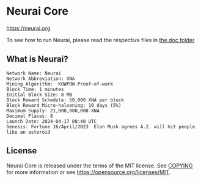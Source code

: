 Neurai Core
=====================================

https://neurai.org

To see how to run Neurai, please read the respective files in [the doc folder](doc)


What is Neurai?
----------------

```
Network Name: Neurai
Network Abbreviation: XNA
Mining Algorithm:  KOWPOW Proof-of-work
Block Time: 1 minutes
Initial Block Size: 8 MB
Block Reward Schedule: 50,000 XNA per block
Block Reward Micro-halvening: 10 days (5%)
Maximum Supply: 21,000,000,000 XNA
Decimal Places: 8
Launch Date: 2024-04-17 08:40 UTC
Genesis: Fortune 16/April/2023  Elon Musk agrees A.I. will hit people like an asteroid 
```
License
-------

Neurai Core is released under the terms of the MIT license. See [COPYING](COPYING) for more
information or see https://opensource.org/licenses/MIT.


